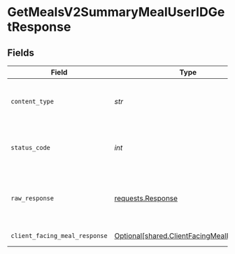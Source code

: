 # GetMealsV2SummaryMealUserIDGetResponse


## Fields

| Field                                                                                        | Type                                                                                         | Required                                                                                     | Description                                                                                  |
| -------------------------------------------------------------------------------------------- | -------------------------------------------------------------------------------------------- | -------------------------------------------------------------------------------------------- | -------------------------------------------------------------------------------------------- |
| `content_type`                                                                               | *str*                                                                                        | :heavy_check_mark:                                                                           | HTTP response content type for this operation                                                |
| `status_code`                                                                                | *int*                                                                                        | :heavy_check_mark:                                                                           | HTTP response status code for this operation                                                 |
| `raw_response`                                                                               | [requests.Response](https://requests.readthedocs.io/en/latest/api/#requests.Response)        | :heavy_check_mark:                                                                           | Raw HTTP response; suitable for custom response parsing                                      |
| `client_facing_meal_response`                                                                | [Optional[shared.ClientFacingMealResponse]](../../models/shared/clientfacingmealresponse.md) | :heavy_minus_sign:                                                                           | Successful Response                                                                          |